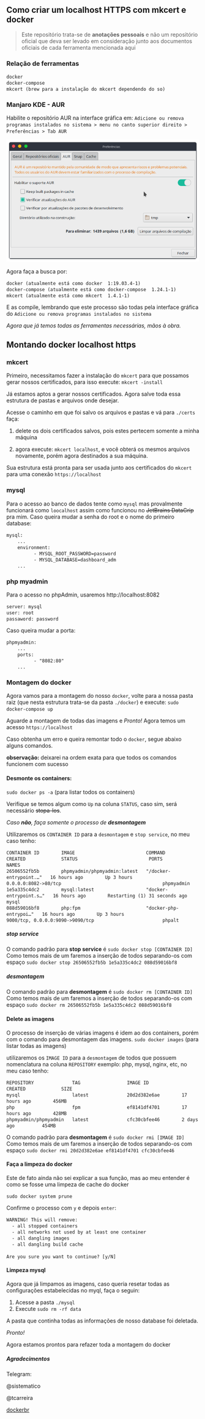 ## Como criar um localhost HTTPS com mkcert e docker

> Este repositório trata-se de **anotações pessoais** e não um repositório oficial que deva ser levado em consideração junto aos documentos oficiais de cada ferramenta mencionada aqui

### Relação de ferramentas
```
docker
docker-compose
mkcert (brew para a instalação do mkcert dependendo do so)
```

### Manjaro KDE - AUR
Habilite o repositório AUR na interface gráfica em: ``Adicione ou remova programas instalados no sistema > menu no canto superior direito > Preferências > Tab AUR``

![](img/prefencias-aur.png)

Agora faça a busca por:
```
docker (atualmente está como docker  1:19.03.4-1)
docker-compose (atualmente está como docker-compose  1.24.1-1)
mkcert (atualmente está como mkcert  1.4.1-1)
```
E as compile, lembrando que este processo são todas pela interface gráfica do ``Adicione ou remova programas instalados no sistema``

_Agora que já temos todas as ferramentas necessárias, mãos à obra._

## Montando docker localhost https

### mkcert
Primeiro, necessitamos fazer a instalação do ``mkcert`` para que possamos gerar nossos certificados, para isso execute: ``mkcert -install``

Já estamos aptos a gerar nossos certificados. Agora salve toda essa estrutura de pastas e arquivos onde desejar.

Acesse o caminho em que foi salvo os arquivos e pastas e vá para ``./certs`` faça: 

1. delete os dois certificados salvos, pois estes pertecem somente a minha máquina

1. agora execute: ``mkcert localhost``, e você obterá os mesmos arquivos novamente, porém agora destinados a sua máquina.

Sua estrutura está pronta para ser usada junto aos certificados do ``mkcert`` para uma conexão ``https://localhost``


### mysql
Para o acesso ao banco de dados tente como ``mysql`` mas provalmente funcionará como ``loocalhost`` assim como funcionou no ~~JetBrains DataGrip~~ pra mim.
Caso queira mudar a senha do root e o nome do primeiro database:
```
mysql:
    ...
    environment:
          - MYSQL_ROOT_PASSWORD=password
          - MYSQL_DATABASE=dashboard_adm
    ...

```

### php myadmin
Para o acesso no phpAdmin, usaremos http://localhost:8082

```
server: mysql
user: root
passaword: password
```

Caso queira mudar a porta:
```
phpmyadmin:
    ...
    ports:
          - "8082:80"
    ...
```

### Montagem do docker
Agora vamos para a montagem do nosso ``docker``, volte para a nossa pasta raiz (que nesta estrutura trata-se da pasta ``./docker``) e execute: ``sudo docker-compose up``

Aguarde a montagem de todas das imagens e _Pronto!_ Agora temos um acesso ``https://localhost``


Caso obtenha um erro e queira remontar todo o ``docker``, segue abaixo alguns comandos.

**observação:** deixarei na ordem exata para que todos os comandos funcionem com sucesso

#### Desmonte os containers: 

``sudo docker ps -a`` (para listar todos os containers)

Verifique se temos algum como ``Up`` na coluna ``STATUS``, caso sim, será necessário ~~stopa-los~~.

_Caso **não**, faça somente o processo de **desmontagem**_

Utilizaremos os ``CONTAINER ID`` para a ``desmontagem`` e ``stop service``, no meu caso tenho:
```
CONTAINER ID        IMAGE                          COMMAND                  CREATED             STATUS                          PORTS                                                    NAMES
26506552fb5b        phpmyadmin/phpmyadmin:latest   "/docker-entrypoint.…"   16 hours ago        Up 3 hours                      0.0.0.0:8082->80/tcp                                     phpmyadmin
1e5a335c4dc2        mysql:latest                   "docker-entrypoint.s…"   16 hours ago        Restarting (1) 31 seconds ago                                                            mysql
088d59016bf8        php:fpm                        "docker-php-entrypoi…"   16 hours ago        Up 3 hours                      9000/tcp, 0.0.0.0:9090->9090/tcp                         phpalt
```

##### stop service
O comando padrão para **stop service** é ``sudo docker stop [CONTAINER ID]``
Como temos mais de um faremos a inserção de todos separando-os com espaço ``sudo docker stop 26506552fb5b 1e5a335c4dc2 088d59016bf8``

##### desmontagem
O comando padrão para **desmontagem** é ``sudo docker rm [CONTAINER ID]``
Como temos mais de um faremos a inserção de todos separando-os com espaço ``sudo docker rm 26506552fb5b 1e5a335c4dc2 088d59016bf8``


#### Delete as imagens
O processo de inserção de várias imagens é idem ao dos containers, porém com o comando para desmontagem das imagens.
``sudo docker images`` (para listar todas as imagens)

utilizaremos os ``IMAGE ID`` para a ``desmontagem`` de todos que possuem nomenclatura na coluna ``REPOSITORY`` exemplo: php, mysql, nginx, etc, no meu caso tenho:
```
REPOSITORY              TAG                 IMAGE ID            CREATED             SIZE
mysql                   latest              20d2d382e6ae        17 hours ago        456MB
php                     fpm                 ef8141df4701        17 hours ago        428MB
phpmyadmin/phpmyadmin   latest              cfc30cbfee46        2 days ago          454MB
```

O comando padrão para **desmontagem** é ``sudo docker rmi [IMAGE ID]``
Como temos mais de um faremos a inserção de todos separando-os com espaço ``sudo docker rmi 20d2d382e6ae ef8141df4701 cfc30cbfee46 ``

#### Faça a limpeza do docker
Este de fato ainda não sei explicar a sua função, mas ao meu entender é como se fosse uma limpeza de cache do docker
```
sudo docker system prune
```

Confirme o processo com ``y`` e depois ``enter``:
```
WARNING! This will remove:
  - all stopped containers
  - all networks not used by at least one container
  - all dangling images
  - all dangling build cache

Are you sure you want to continue? [y/N]
```

#### Limpeza mysql
Agora que já limpamos as imagens, caso queria resetar todas as configurações estabelecidas no myql, faça o seguin:
1. Acesse a pasta ``./mysql``
1. Execute ``sudo rm -rf data``

A pasta que continha todas as informações de nosso database foi deletada.

_Pronto!_

Agora estamos prontos para refazer toda a montagem do docker


##### Agradecimentos

Telegram:

@sistematico

@tcarreira

[dockerbr](https://t.me/dockerbr)
